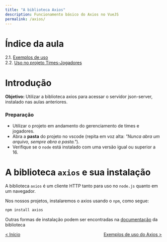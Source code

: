 ```yaml
---
title: "A biblioteca Axios"
description: Funcionamento básico do Axios no VueJS
permalink: /axios/
---
```

# Índice da aula
2.1. [Exemplos de uso](axios/exemplos-de-uso.html)  
2.2. [Uso no projeto Times-Jogadores](axios/uso-time-jogadores.html) 

# Introdução

**Objetivo:** Utilizar a biblioteca axios para acessar o servidor json-server, instalado nas aulas anteriores.

### Preparação

* Utilizar o projeto em andamento do gerenciamento de times e jogadores.
* Abra a **pasta** do projeto no vscode (repita em voz alta: _"Nunca abra um arquivo, sempre abra a pasta."_).
* Verifique se o `node` está instalado com uma versão igual ou superior a 16.

# A biblioteca `axios` e sua instalação

A biblioteca `axios` é um cliente HTTP tanto para uso no `node.js` quanto em um navegador. 

Nos nossos projetos, instalaremos o axios usando o `npm`, como segue:

```bash
npm install axios
```

Outras formas de instalação podem ser encontradas na [documentação](https://axios-http.com/ptbr/docs/intro) da biblioteca

<span style="display: flex; justify-content: space-between;"><span>[&lt; Início](. "Início")</span>
<span> 
[Exemplos de uso do Axios &gt;](axios/exemplos-de-uso "Próximo")  </span></span>
